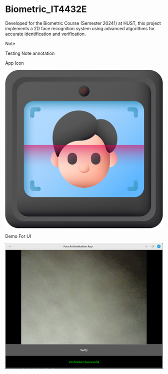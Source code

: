 # Biometric_IT4432E
Developed for the Biometric Course (Semester 20241) at HUST, this project implements a 2D face recognition system using advanced algorithms for accurate identification and verification.

>[!note]
>Testing Note annotation


App Icon

![AppIcon](resources/images/icon.png)

Demo For UI

![DemoUI](resources/images/demoUI.png)

